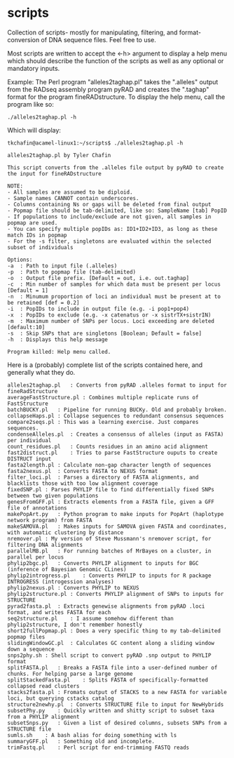 # scripts
Collection of scripts- mostly for manipulating, filtering, and format-conversion of DNA sequence files. Feel free to use. 

Most scripts are written to accept the <-h> argument to display a help menu which should describe the function of the scripts as well as any optional or mandatory inputs. 

Example: 
The Perl program "alleles2taghap.pl" takes the ".alleles" output from the RADseq assembly program pyRAD and creates the ".taghap" format for the program fineRADstructure. To display the help menu, call the program like so: 

    ./alleles2taghap.pl -h

Which will display: 

    tkchafin@acamel-linux1:~/scripts$ ./alleles2taghap.pl -h

    alleles2taghap.pl by Tyler Chafin

    This script converts from the .alleles file output by pyRAD to create the input for fineRADstructure

    NOTE: 
	- All samples are assumed to be diploid.
	- Sample names CANNOT contain underscores.
	- Columns containing Ns or gaps will be deleted from final output
	- Popmap file should be tab-delimited, like so: SampleName [tab] PopID
	- If populations to include/exclude are not given, all samples in popmap are used.
	- You can specify multiple popIDs as: ID1+ID2+ID3, as long as these match IDs in popmap
	- For the -s filter, singletons are evaluated within the selected subset of individuals

    Options:
	-a	: Path to input file (.alleles)
	-p	: Path to popmap file (tab-delimited)
	-o	: Output file prefix. [Default = out, i.e. out.taghap]
	-c	: Min number of samples for which data must be present per locus [Default = 1]
	-n	: Minumum proportion of loci an individual must be present at to be retained [def = 0.2]
	-i	: PopIDs to include in output file (e.g. -i pop1+pop4)
	-x	: PopIDs to exclude (e.g. -x catenatus or -x sistrTX+sistrIN)
	-m	: Maximum number of SNPs per locus. Loci exceeding are deleted [default:10]
	-s	: Skip SNPs that are singletons [Boolean; Default = false]
	-h	: Displays this help message

    Program killed: Help menu called.

Here is a (probably) complete list of the scripts contained here, and generally what they do. 
```
alleles2taghap.pl	: Converts from pyRAD .alleles format to input for fineRadStructure
averageFastStructure.pl	: Combines multiple replicate runs of FastStructure
batchBUCKY.pl	: Pipeline for running BUCKy. Old and probably broken. 
collapseHaps.pl	: Collapse sequences to redundant consensus sequences
compare2seqs.pl	: This was a learning exercise. Just compares sequences. 
condenseAlleles.pl	: Creates a consensus of alleles (input as FASTA) per individual
count_residues.pl	: Counts residues in an amino acid alignment
fast2distruct.pl	: Tries to parse FastStructure ouputs to create DISTRUCT input
fasta2length.pl	: Calculate non-gap character length of sequences
fasta2nexus.pl	: Converts FASTA to NEXUS format
filter_loci.pl	: Parses a directory of FASTA alignments, and blacklists those with too low alignment coverage
fixedSNP.pl	: Parses PHYLIP file to find differentially fixed SNPs between two given populations
genesFromGFF.pl	: Extracts elements from a FASTA file, given a GFF file of annotations
makePopArt.py	: Python program to make inputs for PopArt (haplotype network program) from FASTA
makeSAMOVA.pl	: Makes inputs for SAMOVA given FASTA and coordinates, with automatic clustering by distance
nremover.pl	: My version of Steve Mussmann's nremover script, for filtering DNA alignments
parallelMB.pl	: For running batches of MrBayes on a cluster, in parallel per locus 
phylip2bgc.pl	: Converts PHYLIP alignment to inputs for BGC (inference of Bayesian Genomic CLines)
phylip2introgress.pl	: Converts PHYLIP to inputs for R package INTROGRESS (introgession analyses)
phylip2nexus.pl	: Converts PHYLIP to NEXUS 
phylip2structure.pl	: Converts PHYLIP alignment of SNPs to inputs for STRUCTURE
pyrad2fasta.pl	: Extracts genewise alignments from pyRAD .loci format, and writes FASTA for each
seq2structure.pl	: I assume somehow different than phylip2structure, I don't remember honestly
short2fullPopmap.pl	: Does a very specific thing to my tab-delimited popmap files
slidingWindowGC.pl	: Calculates GC content along a sliding window down a sequence
snps2phy.sh	: Shell script to convert pyRAD .snp output to PHYLIP format
splitFASTA.pl	: Breaks a FASTA file into a user-defined number of chunks. For helping parse a large genome
splitStackedFasta.pl	: Splits FASTA of specifically-formatted collapsed read clusters
stacks2fasta.pl	: Fromats output of STACKS to a new FASTA for variable loci, but querying cstacks catalog
structure2newhy.pl	: Converts STRUCTURE file to input for NewHybrids
subsetPhy.py	: Quickly written and shitty script to subset taxa from a PHYLIP alignment
subsetSnps.py	: Given a list of desired columns, subsets SNPs from a STRUCTURE file 
sumls.sh	: A bash alias for doing something with ls 
summaryGFF.pl	: Something old and incomplete.
trimFastq.pl	: Perl script for end-trimming FASTQ reads
```
